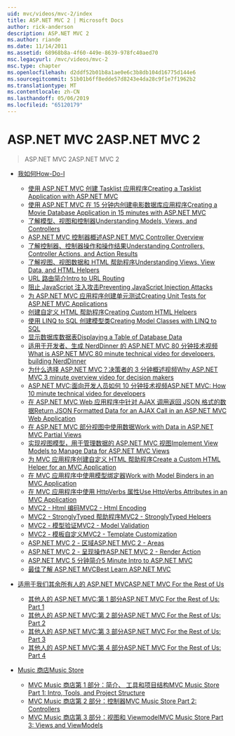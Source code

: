 ```yaml
---
uid: mvc/videos/mvc-2/index
title: ASP.NET MVC 2 | Microsoft Docs
author: rick-anderson
description: ASP.NET MVC 2
ms.author: riande
ms.date: 11/14/2011
ms.assetid: 68968b8a-4f60-449e-8639-978fc40aed70
msc.legacyurl: /mvc/videos/mvc-2
msc.type: chapter
ms.openlocfilehash: d2ddf52b01b8a1ae0e6c3b8db104d16775d144e6
ms.sourcegitcommit: 51b01b6ff8edde57d8243e4da28c9f1e7f1962b2
ms.translationtype: MT
ms.contentlocale: zh-CN
ms.lasthandoff: 05/06/2019
ms.locfileid: "65120179"
---
```

# <a name="aspnet-mvc-2"></a><span data-ttu-id="cd17c-103">ASP.NET MVC 2</span><span class="sxs-lookup"><span data-stu-id="cd17c-103">ASP.NET MVC 2</span></span>

> <span data-ttu-id="cd17c-104">ASP.NET MVC 2</span><span class="sxs-lookup"><span data-stu-id="cd17c-104">ASP.NET MVC 2</span></span>

- [<span data-ttu-id="cd17c-105">我如何</span><span class="sxs-lookup"><span data-stu-id="cd17c-105">How-Do-I</span></span>](how-do-i/index.md)

    - [<span data-ttu-id="cd17c-106">使用 ASP.NET MVC 创建 Tasklist 应用程序</span><span class="sxs-lookup"><span data-stu-id="cd17c-106">Creating a Tasklist Application with ASP.NET MVC</span></span>](how-do-i/creating-a-tasklist-application-with-aspnet-mvc.md)
    - [<span data-ttu-id="cd17c-107">使用 ASP.NET MVC 在 15 分钟内创建电影数据库应用程序</span><span class="sxs-lookup"><span data-stu-id="cd17c-107">Creating a Movie Database Application in 15 minutes with ASP.NET MVC</span></span>](how-do-i/creating-a-movie-database-application-in-15-minutes-with-aspnet-mvc.md)
    - [<span data-ttu-id="cd17c-108">了解模型、视图和控制器</span><span class="sxs-lookup"><span data-stu-id="cd17c-108">Understanding Models, Views, and Controllers</span></span>](how-do-i/understanding-models-views-and-controllers.md)
    - [<span data-ttu-id="cd17c-109">ASP.NET MVC 控制器概述</span><span class="sxs-lookup"><span data-stu-id="cd17c-109">ASP.NET MVC Controller Overview</span></span>](how-do-i/aspnet-mvc-controller-overview.md)
    - [<span data-ttu-id="cd17c-110">了解控制器、控制器操作和操作结果</span><span class="sxs-lookup"><span data-stu-id="cd17c-110">Understanding Controllers, Controller Actions, and Action Results</span></span>](how-do-i/understanding-controllers-controller-actions-and-action-results.md)
    - [<span data-ttu-id="cd17c-111">了解视图、视图数据和 HTML 帮助程序</span><span class="sxs-lookup"><span data-stu-id="cd17c-111">Understanding Views, View Data, and HTML Helpers</span></span>](how-do-i/understanding-views-view-data-and-html-helpers.md)
    - [<span data-ttu-id="cd17c-112">URL 路由简介</span><span class="sxs-lookup"><span data-stu-id="cd17c-112">Intro to URL Routing</span></span>](how-do-i/an-introduction-to-url-routing.md)
    - [<span data-ttu-id="cd17c-113">阻止 JavaScript 注入攻击</span><span class="sxs-lookup"><span data-stu-id="cd17c-113">Preventing JavaScript Injection Attacks</span></span>](how-do-i/preventing-javascript-injection-attacks.md)
    - [<span data-ttu-id="cd17c-114">为 ASP.NET MVC 应用程序创建单元测试</span><span class="sxs-lookup"><span data-stu-id="cd17c-114">Creating Unit Tests for ASP.NET MVC Applications</span></span>](how-do-i/creating-unit-tests-for-aspnet-mvc-applications.md)
    - [<span data-ttu-id="cd17c-115">创建自定义 HTML 帮助程序</span><span class="sxs-lookup"><span data-stu-id="cd17c-115">Creating Custom HTML Helpers</span></span>](how-do-i/creating-custom-html-helpers.md)
    - [<span data-ttu-id="cd17c-116">使用 LINQ to SQL 创建模型类</span><span class="sxs-lookup"><span data-stu-id="cd17c-116">Creating Model Classes with LINQ to SQL</span></span>](how-do-i/creating-model-classes-with-linq-to-sql.md)
    - [<span data-ttu-id="cd17c-117">显示数据库数据表</span><span class="sxs-lookup"><span data-stu-id="cd17c-117">Displaying a Table of Database Data</span></span>](how-do-i/displaying-a-table-of-database-data.md)
    - [<span data-ttu-id="cd17c-118">适用于开发者、生成 NerdDinner 的 ASP.NET MVC 80 分钟技术视频</span><span class="sxs-lookup"><span data-stu-id="cd17c-118">What is ASP.NET MVC 80 minute technical video for developers, building NerdDinner</span></span>](how-do-i/what-is-aspnet-mvc-80-minute-technical-video-for-developers-building-nerddinner.md)
    - [<span data-ttu-id="cd17c-119">为什么选择 ASP.NET MVC？决策者的 3 分钟概述视频</span><span class="sxs-lookup"><span data-stu-id="cd17c-119">Why ASP.NET MVC 3 minute overview video for decision makers</span></span>](how-do-i/why-aspnet-mvc-3-minute-overview-video-for-decision-makers.md)
    - [<span data-ttu-id="cd17c-120">ASP.NET MVC:面向开发人员如何 10 分钟技术视频</span><span class="sxs-lookup"><span data-stu-id="cd17c-120">ASP.NET MVC: How 10 minute technical video for developers</span></span>](how-do-i/aspnet-mvc-how-10-minute-technical-video-for-developers.md)
    - [<span data-ttu-id="cd17c-121">在 ASP.NET MVC Web 应用程序中针对 AJAX 调用返回 JSON 格式的数据</span><span class="sxs-lookup"><span data-stu-id="cd17c-121">Return JSON Formatted Data for an AJAX Call in an ASP.NET MVC Web Application</span></span>](how-do-i/how-do-i-return-json-formatted-data-for-an-ajax-call-in-an-aspnet-mvc-web-application.md)
    - [<span data-ttu-id="cd17c-122">在 ASP.NET MVC 部分视图中使用数据</span><span class="sxs-lookup"><span data-stu-id="cd17c-122">Work with Data in ASP.NET MVC Partial Views</span></span>](how-do-i/how-do-i-work-with-data-in-aspnet-mvc-partial-views.md)
    - [<span data-ttu-id="cd17c-123">实现视图模型，用于管理数据的 ASP.NET MVC 视图</span><span class="sxs-lookup"><span data-stu-id="cd17c-123">Implement View Models to Manage Data for ASP.NET MVC Views</span></span>](how-do-i/how-do-i-implement-view-models-to-manage-data-for-aspnet-mvc-views.md)
    - [<span data-ttu-id="cd17c-124">为 MVC 应用程序创建自定义 HTML 帮助程序</span><span class="sxs-lookup"><span data-stu-id="cd17c-124">Create a Custom HTML Helper for an MVC Application</span></span>](how-do-i/how-do-i-create-a-custom-html-helper-for-an-mvc-application.md)
    - [<span data-ttu-id="cd17c-125">在 MVC 应用程序中使用模型绑定器</span><span class="sxs-lookup"><span data-stu-id="cd17c-125">Work with Model Binders in an MVC Application</span></span>](how-do-i/how-do-i-work-with-model-binders-in-an-mvc-application.md)
    - [<span data-ttu-id="cd17c-126">在 MVC 应用程序中使用 HttpVerbs 属性</span><span class="sxs-lookup"><span data-stu-id="cd17c-126">Use HttpVerbs Attributes in an MVC Application</span></span>](how-do-i/how-do-i-use-httpverbs-attributes-in-an-mvc-application.md)
    - [<span data-ttu-id="cd17c-127">MVC2 - Html 编码</span><span class="sxs-lookup"><span data-stu-id="cd17c-127">MVC2 - Html Encoding</span></span>](how-do-i/mvc2-html-encoding.md)
    - [<span data-ttu-id="cd17c-128">MVC2 - StronglyTyped 帮助程序</span><span class="sxs-lookup"><span data-stu-id="cd17c-128">MVC2 - StronglyTyped Helpers</span></span>](how-do-i/mvc2-stronglytyped-helpers.md)
    - [<span data-ttu-id="cd17c-129">MVC2 - 模型验证</span><span class="sxs-lookup"><span data-stu-id="cd17c-129">MVC2 - Model Validation</span></span>](how-do-i/mvc2-model-validation.md)
    - [<span data-ttu-id="cd17c-130">MVC2 - 模板自定义</span><span class="sxs-lookup"><span data-stu-id="cd17c-130">MVC2 - Template Customization</span></span>](how-do-i/mvc2-template-customization.md)
    - [<span data-ttu-id="cd17c-131">ASP.NET MVC 2 - 区域</span><span class="sxs-lookup"><span data-stu-id="cd17c-131">ASP.NET MVC 2 - Areas</span></span>](how-do-i/aspnet-mvc-2-areas.md)
    - [<span data-ttu-id="cd17c-132">ASP.NET MVC 2 - 呈现操作</span><span class="sxs-lookup"><span data-stu-id="cd17c-132">ASP.NET MVC 2 - Render Action</span></span>](how-do-i/aspnet-mvc-2-render-action.md)
    - [<span data-ttu-id="cd17c-133">ASP.NET MVC 5 分钟简介</span><span class="sxs-lookup"><span data-stu-id="cd17c-133">5 Minute Intro to ASP.NET MVC</span></span>](how-do-i/5-minute-introduction-to-aspnet-mvc.md)
    - [<span data-ttu-id="cd17c-134">最佳了解 ASP.NET MVC</span><span class="sxs-lookup"><span data-stu-id="cd17c-134">Best Learn ASP.NET MVC</span></span>](how-do-i/how-to-best-learn-asp-net-mvc.md)
- [<span data-ttu-id="cd17c-135">适用于我们其余所有人的 ASP.NET MVC</span><span class="sxs-lookup"><span data-stu-id="cd17c-135">ASP.NET MVC For the Rest of Us</span></span>](aspnet-mvc-for-the-rest-of-us/index.md)

    - [<span data-ttu-id="cd17c-136">其他人的 ASP.NET MVC:第 1 部分</span><span class="sxs-lookup"><span data-stu-id="cd17c-136">ASP.NET MVC For the Rest of Us: Part 1</span></span>](aspnet-mvc-for-the-rest-of-us/aspnet-mvc-for-the-rest-of-us-part-1.md)
    - [<span data-ttu-id="cd17c-137">其他人的 ASP.NET MVC:第 2 部分</span><span class="sxs-lookup"><span data-stu-id="cd17c-137">ASP.NET MVC For the Rest of Us: Part 2</span></span>](aspnet-mvc-for-the-rest-of-us/aspnet-mvc-for-the-rest-of-us-part-2.md)
    - [<span data-ttu-id="cd17c-138">其他人的 ASP.NET MVC:第 3 部分</span><span class="sxs-lookup"><span data-stu-id="cd17c-138">ASP.NET MVC For the Rest of Us: Part 3</span></span>](aspnet-mvc-for-the-rest-of-us/aspnet-mvc-for-the-rest-of-us-part-3.md)
    - [<span data-ttu-id="cd17c-139">其他人的 ASP.NET MVC:第 4 部分</span><span class="sxs-lookup"><span data-stu-id="cd17c-139">ASP.NET MVC For the Rest of Us: Part 4</span></span>](aspnet-mvc-for-the-rest-of-us/aspnet-mvc-for-the-rest-of-us-part-4.md)
- [<span data-ttu-id="cd17c-140">Music 商店</span><span class="sxs-lookup"><span data-stu-id="cd17c-140">Music Store</span></span>](music-store/index.md)

    - [<span data-ttu-id="cd17c-141">MVC Music 商店第 1 部分：简介、 工具和项目结构</span><span class="sxs-lookup"><span data-stu-id="cd17c-141">MVC Music Store Part 1: Intro, Tools, and Project Structure</span></span>](music-store/mvc-music-store-part-1-intro-tools-and-project-structure.md)
    - [<span data-ttu-id="cd17c-142">MVC Music 商店第 2 部分：控制器</span><span class="sxs-lookup"><span data-stu-id="cd17c-142">MVC Music Store Part 2: Controllers</span></span>](music-store/mvc-music-store-part-2-controllers.md)
    - [<span data-ttu-id="cd17c-143">MVC Music 商店第 3 部分：视图和 Viewmodel</span><span class="sxs-lookup"><span data-stu-id="cd17c-143">MVC Music Store Part 3: Views and ViewModels</span></span>](music-store/mvc-music-store-part-3-views-and-viewmodels.md)
